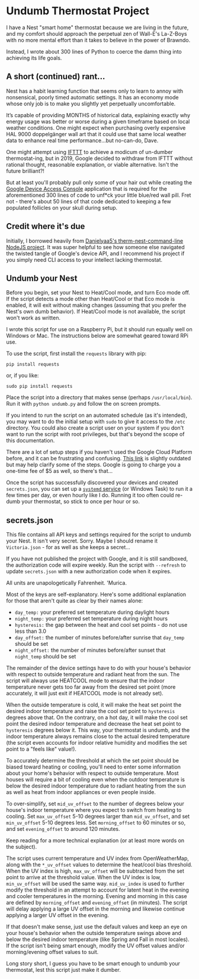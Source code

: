 # Undumb Thermostat Project

I have a Nest "smart home" thermostat because we are living in the future, and my comfort should approach the perpetual zen of Wall-E's La-Z-Boys with no more mental effort than it takes to believe in the power of Brawndo.

Instead, I wrote about 300 lines of Python to coerce the damn thing into achieving its life goals.

## A short (continued) rant...

Nest has a habit learning function that seems only to learn to annoy with nonsensical, poorly timed automatic settings. It has an economy mode whose only job is to make you slightly yet perpetually uncomfortable.

It’s capable of providing MONTHS of historical data, explaining exactly why energy usage was better or worse during a given timeframe based on local weather conditions. One might expect when purchasing overly expensive HAL 9000 doppelgänger wall art that it could use that same local weather data to enhance real time performance...but no-can-do, Dave.

One might attempt using [IFTTT](https://ifttt.com/home) to achieve a modicum of un-dumber thermostat-ing, but in 2019, Google decided to withdraw from IFTTT without rational thought, reasonable explanation, or viable alternative. Isn't the future brilliant?!

But at least you'll probably pull only some of your hair out while creating the [Google Device Access Console](https://developers.google.com/nest/device-access) application that is required for the aforementioned 300 lines of code to unf\*ck your little blue/red wall pill. Fret not - there's about 50 lines of that code dedicated to keeping a few populated follicles on your skull during setup.

## Credit where it's due

Initially, I borrowed heavily from [Danielyaa5's therm-nest-command-line NodeJS project](https://github.com/danielyaa5/therm-nest-command-line). It was super helpful to see how someone else navigated the twisted tangle of Google's device API, and I recommend his project if you simply need CLI access to your intellect lacking thermostat.

## Undumb your Nest

Before you begin, set your Nest to Heat/Cool mode, and turn Eco mode off. If the script detects a mode other than Heat/Cool or that Eco mode is enabled, it will exit without making changes (assuming that you prefer the Nest's own dumb behavior). If Heat/Cool mode is not available, the script won't work as written.

I wrote this script for use on a Raspberry Pi, but it should run equally well on Windows or Mac. The instructions below are somewhat geared toward RPi use.

To use the script, first install the `requests` library with pip:

`pip install requests`

or, if you like:

`sudo pip install requests`

Place the script into a directory that makes sense (perhaps `/usr/local/bin`). Run it with `python undumb.py` and follow the on screen prompts.

If you intend to run the script on an automated schedule (as it's intended), you may want to do the initial setup with `sudo` to give it access to the `/etc` directory. You could also create a script user on your system if you don't want to run the script with root privileges, but that's beyond the scope of this documentation.

There are a lot of setup steps if you haven't used the Google Cloud Platform before, and it can be frustrating and confusing. [This link](http://vunvulearadu.blogspot.com/2020/11/how-to-get-access-to-google-nest.html) is slightly outdated but may help clarify some of the steps. Google is going to charge you a one-time fee of $5 as well, so there's that...

Once the script has successfully discovered your devices and created `secrets.json`, you can set up a [`systemd` service](https://linuxconfig.org/how-to-schedule-tasks-with-systemd-timers-in-linux) (or Windows Task) to run it a few times per day, or even hourly like I do. Running it too often could re-dumb your thermostat, so stick to once per hour or so.

## secrets.json

This file contains all API keys and settings required for the script to undumb your Nest. It isn't very secret. Sorry. Maybe I should rename it `Victoria.json` - for as well as she keeps a secret...

If you have not published the project with Google, and it is still sandboxed, the authorization code will expire weekly.  Run the script with `--refresh` to update `secrets.json` with a new authorization code when it expires.

All units are unapologetically Fahrenheit. 'Murica.

Most of the keys are self-explanatory. Here's some additional explanation for those that aren't quite as clear by their names alone:

- `day_temp:` your preferred set temperature during daylight hours
- `night_temp:` your preferred set temperature during night hours
- `hysteresis:` the gap between the heat and cool set points - do not use less than 3.0
- `day_offset:` the number of minutes before/after sunrise that `day_temp` should be set
- `night_offset:` the number of minutes before/after sunset that `night_temp` should be set

The remainder of the device settings have to do with your house's behavior with respect to outside temperature and radiant heat from the sun. The script will always use HEATCOOL mode to ensure that the indoor temperature never gets too far away from the desired set point (more accurately, it will just exit if HEATCOOL mode is not already set).

When the outside temperature is cold, it will make the heat set point the desired indoor temperature and raise the cool set point to `hysteresis` degrees above that. On the contrary, on a hot day, it will make the cool set point the desired indoor temperature and decrease the heat set point to `hysteresis` degrees below it. This way, your thermostat is undumb, and the indoor temperature always remains close to the actual desired temperature (the script even accounts for indoor relative humidity and modifies the set point to a "feels like" value!).

To accurately determine the threshold at which the set point should be biased toward heating or cooling, you'll need to enter some information about your home's behavior with respect to outside temperature. Most houses will require a bit of cooling even when the outdoor temperature is below the desired indoor temperature due to radiant heating from the sun as well as heat from indoor appliances or even people inside.

To over-simplify, set `mid_uv_offset` to the number of degrees below your house's indoor temperature where you expect to switch from heating to cooling. Set `max_uv_offset` 5-10 degrees larger than `mid_uv_offset`, and set `min_uv_offset` 5-10 degrees less. Set `morning_offset` to 60 minutes or so, and set `evening_offset` to around 120 minutes.

Keep reading for a more technical explanation (or at least more words on the subject).

The script uses current temperature and UV index from OpenWeatherMap, along with the `*_uv_offset` values to determine the heat/cool bias threshold. When the UV index is high, `max_uv_offset` will be subtracted from the set point to arrive at the threshold value. When the UV index is low, `min_uv_offset` will be used the same way. `mid_uv_index` is used to further modify the threshold in an attempt to account for latent heat in the evening and cooler temperatures in the morning. Evening and morning in this case are defined by `morning_offset` and `evening_offset` (in minutes). The script will delay applying a large UV offset in the morning and likewise continue applying a larger UV offset in the evening.

If that doesn't make sense, just use the default values and keep an eye on your house's behavior when the outside temperature swings above and below the desired indoor temperature (like Spring and Fall in most locales). If the script isn't being smart enough, modify the UV offset values and/or morning/evening offset values to suit.

Long story short, I guess you have to be smart enough to undumb your thermostat, lest this script just make it dumber.
